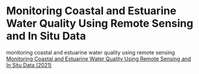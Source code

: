 
# Monitoring Coastal and Estuarine Water Quality Using Remote Sensing and In Situ Data
monitoring coastal and estuarine water quality using remote sensing
[Monitoring Coastal and Estuarine Water Quality Using Remote Sensing and In Situ Data (2021)](https://appliedsciences.nasa.gov/join-mission/training/english/arset-monitoring-coastal-and-estuarine-water-quality-using-remote)
